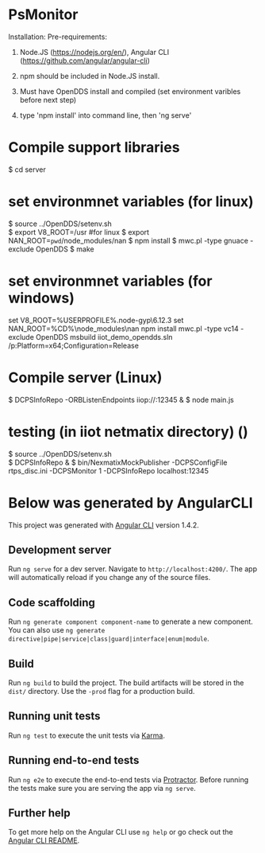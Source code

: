 # PsMonitor

Installation:
Pre-requirements:
1) Node.JS (https://nodejs.org/en/), Angular CLI (https://github.com/angular/angular-cli)
2) npm should be included in Node.JS install.
3) Must have OpenDDS install and compiled (set environment varibles before next step)

4) type 'npm install' into command line, then 'ng serve'

# Compile support libraries
$ cd server
# set environmnet variables (for linux)
$ source ../OpenDDS/setenv.sh  
$ export V8_ROOT=/usr #for linux
$ export NAN_ROOT=`pwd`/node_modules/nan
$ npm install
$ mwc.pl -type gnuace -exclude OpenDDS
$ make

# set environmnet variables (for windows)
set V8_ROOT=%USERPROFILE%\.node-gyp\6.12.3
set NAN_ROOT=%CD%\node_modules\nan
npm install
mwc.pl -type vc14 -exclude OpenDDS
msbuild iiot_demo_opendds.sln /p:Platform=x64;Configuration=Release

# Compile server (Linux)
$ DCPSInfoRepo -ORBListenEndpoints iiop://:12345 &
$ node main.js

# testing (in iiot netmatix directory) ()
$ source ../OpenDDS/setenv.sh  
$ DCPSInfoRepo &
$ bin/NexmatixMockPublisher -DCPSConfigFile rtps_disc.ini -DCPSMonitor 1 -DCPSInfoRepo localhost:12345


# Below was generated by AngularCLI 
This project was generated with [Angular CLI](https://github.com/angular/angular-cli) version 1.4.2.

## Development server

Run `ng serve` for a dev server. Navigate to `http://localhost:4200/`. The app will automatically reload if you change any of the source files.

## Code scaffolding

Run `ng generate component component-name` to generate a new component. You can also use `ng generate directive|pipe|service|class|guard|interface|enum|module`.

## Build

Run `ng build` to build the project. The build artifacts will be stored in the `dist/` directory. Use the `-prod` flag for a production build.

## Running unit tests

Run `ng test` to execute the unit tests via [Karma](https://karma-runner.github.io).

## Running end-to-end tests

Run `ng e2e` to execute the end-to-end tests via [Protractor](http://www.protractortest.org/).
Before running the tests make sure you are serving the app via `ng serve`.

## Further help

To get more help on the Angular CLI use `ng help` or go check out the [Angular CLI README](https://github.com/angular/angular-cli/blob/master/README.md).
